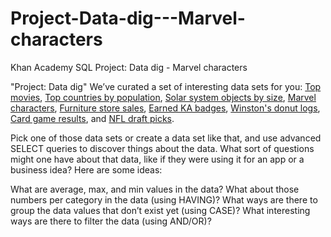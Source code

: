 # Project-Data-dig---Marvel-characters
Khan Academy SQL Project: Data dig - Marvel characters

"Project: Data dig"
We’ve curated a set of interesting data sets for you: [Top movies](https://gist.github.com/pamelafox/c705b02114ea3db0dff0), [Top countries by population](https://gist.github.com/pamelafox/ad4f6abbaac0a48aa781), [Solar system objects by size](https://gist.github.com/pamelafox/30acd9ca938c8a62fb92), [Marvel characters](https://gist.github.com/pamelafox/585364b62390ea720858), [Furniture store sales](https://gist.github.com/pamelafox/791ce9e4eb31abce2362), [Earned KA badges](https://gist.github.com/pamelafox/fac85fdac119cb98266b), [Winston's donut logs](https://gist.github.com/pamelafox/b90d715f2bd7984b372a), [Card game results](https://gist.github.com/pamelafox/1ddbcb55f9ba1f6ec435), and [NFL draft picks](https://gist.github.com/pamelafox/3360f582f3309dd4c25b).

Pick one of those data sets or create a data set like that, and use advanced SELECT queries to discover things about the data. What sort of questions might one have about that data, like if they were using it for an app or a business idea? Here are some ideas:

What are average, max, and min values in the data?
What about those numbers per category in the data (using HAVING)?
What ways are there to group the data values that don’t exist yet (using CASE)?
What interesting ways are there to filter the data (using AND/OR)?
